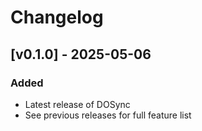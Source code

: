 # Changelog

## [v0.1.0] - 2025-05-06

### Added
- Latest release of DOSync
- See previous releases for full feature list
